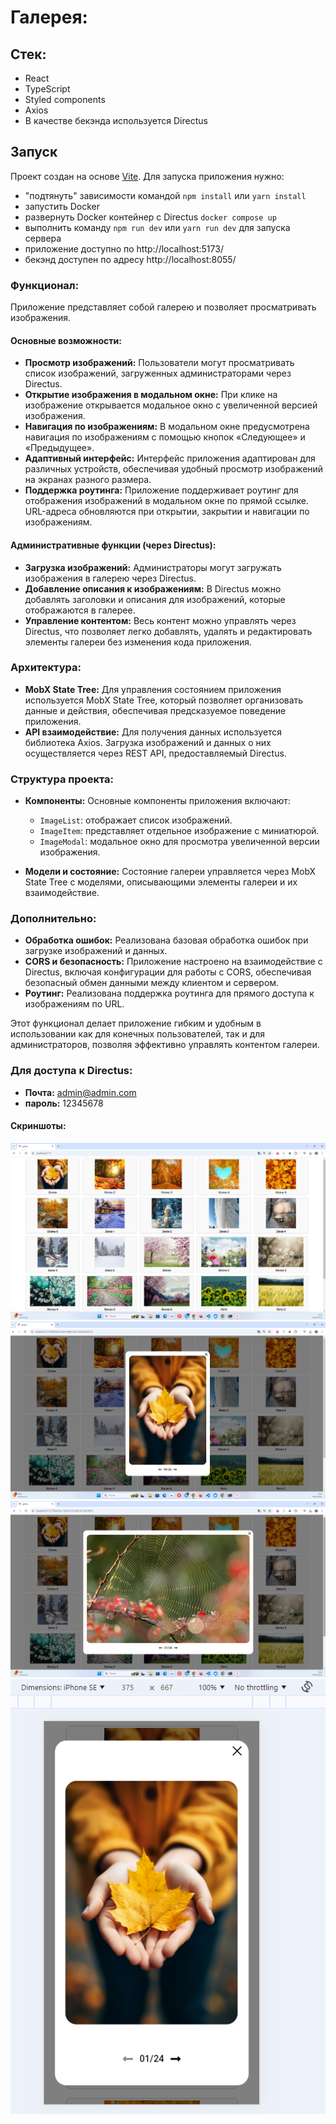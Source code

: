 # Галерея:

## Стек:

- React
- TypeScript
- Styled components
- Axios
- В качестве бекэнда используется Directus

## Запуск

Проект создан на основе [Vite](https://vitejs.dev/). Для запуска приложения нужно:

- "подтянуть" зависимости командой `npm install` или `yarn install`
- запустить Docker
- развернуть Docker контейнер с Directus `docker compose up`
- выполнить команду `npm run dev` или `yarn run dev` для запуска сервера
- приложение доступно по http://localhost:5173/
- бекэнд доступен по адресу http://localhost:8055/

### Функционал:

Приложение представляет собой галерею и позволяет просматривать изображения.

#### Основные возможности:

- **Просмотр изображений:** Пользователи могут просматривать список изображений, загруженных администраторами через Directus.
- **Открытие изображения в модальном окне:** При клике на изображение открывается модальное окно с увеличенной версией изображения.
- **Навигация по изображениям:** В модальном окне предусмотрена навигация по изображениям с помощью кнопок «Следующее» и «Предыдущее».
- **Адаптивный интерфейс:** Интерфейс приложения адаптирован для различных устройств, обеспечивая удобный просмотр изображений на экранах разного размера.
- **Поддержка роутинга:** Приложение поддерживает роутинг для отображения изображений в модальном окне по прямой ссылке. URL-адреса обновляются при открытии, закрытии и навигации по изображениям.

#### Административные функции (через Directus):

- **Загрузка изображений:** Администраторы могут загружать изображения в галерею через Directus.
- **Добавление описания к изображениям:** В Directus можно добавлять заголовки и описания для изображений, которые отображаются в галерее.
- **Управление контентом:** Весь контент можно управлять через Directus, что позволяет легко добавлять, удалять и редактировать элементы галереи без изменения кода приложения.

### Архитектура:

- **MobX State Tree:** Для управления состоянием приложения используется MobX State Tree, который позволяет организовать данные и действия, обеспечивая предсказуемое поведение приложения.
- **API взаимодействие:** Для получения данных используется библиотека Axios. Загрузка изображений и данных о них осуществляется через REST API, предоставляемый Directus.

### Структура проекта:

- **Компоненты:** Основные компоненты приложения включают:

  - `ImageList`: отображает список изображений.
  - `ImageItem`: представляет отдельное изображение с миниатюрой.
  - `ImageModal`: модальное окно для просмотра увеличенной версии изображения.

- **Модели и состояние:** Состояние галереи управляется через MobX State Tree с моделями, описывающими элементы галереи и их взаимодействие.

### Дополнительно:

- **Обработка ошибок:** Реализована базовая обработка ошибок при загрузке изображений и данных.
- **CORS и безопасность:** Приложение настроено на взаимодействие с Directus, включая конфигурации для работы с CORS, обеспечивая безопасный обмен данными между клиентом и сервером.
- **Роутинг:** Реализована поддержка роутинга для прямого доступа к изображениям по URL.

Этот функционал делает приложение гибким и удобным в использовании как для конечных пользователей, так и для администраторов, позволяя эффективно управлять контентом галереи.

### Для доступа к Directus:

- **Почта:** admin@admin.com
- **пароль:** 12345678

#### Скриншоты:

![Галерея](https://github.com/AlexanderMorgunov/Gallery/blob/main/screenshots/1.png)
![Модалка](https://github.com/AlexanderMorgunov/Gallery/blob/main/screenshots/2.png)
![Модалка](https://github.com/AlexanderMorgunov/Gallery/blob/main/screenshots/3.png)
![Мобильная адаптация](https://github.com/AlexanderMorgunov/Gallery/blob/main/screenshots/4.png)
